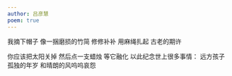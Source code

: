 ```yaml
---
author: 吕彦慧
poem: true
---
```

我摘下帽子 
像一捆磨损的竹简 
修修补补 
用麻绳扎起 
古老的期许

你应该把太阳关掉
然后点一支蜡烛
等它融化
以此纪念世上很多事情：
远方孩子孤独的年岁
和晴朗的风呜呜哀怨
